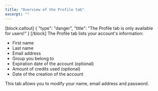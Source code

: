 ```yaml
---
title: "Overview of the Profile tab"
excerpt: ""
---
```

[block:callout]
{
  "type": "danger",
  "title": "The Profile tab is only available for users!"
}
[/block]
The Profile tab lists your account's information:
* First name
* Last name
* Email address
* Group you belong to
* Expiration date of the account (optional)
* Amount of credits used (optional)
* Date of the creation of the account

This tab allows you to modify your name, email address and password.